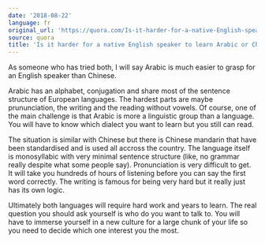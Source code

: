 ```yaml
---
date: '2018-08-22'
language: fr
original_url: 'https://quora.com/Is-it-harder-for-a-native-English-speaker-to-learn-Arabic-or-Chinese/answer/Clément-Renaud'
source: quora
title: 'Is it harder for a native English speaker to learn Arabic or Chinese?'
---
```


As someone who has tried both, I will say Arabic is much easier to grasp
for an English speaker than Chinese.

Arabic has an alphabet, conjugation and share most of the sentence
structure of European languages. The hardest parts are maybe
prununciation, the writing and the reading without vowels. Of course,
one of the main challenge is that Arabic is more a linguistic group than
a language. You will have to know which dialect you want to learn but
you still can read.

The situation is similar with Chinese but there is Chinese mandarin that
have been standardised and is used all accross the country. The language
itself is monosyllabic with very minimal sentence structure (like, no
grammar really despite what some people say). Pronunciation is very
difficult to get. It will take you hundreds of hours of listening before
you can say the first word correctly. The writing is famous for being
very hard but it really just has its own logic.

Ultimately both languages will require hard work and years to learn. The
real question you should ask yourself is who do you want to talk to. You
will have to immerse yourself in a new culture for a large chunk of your
life so you need to decide which one interest you the most.
